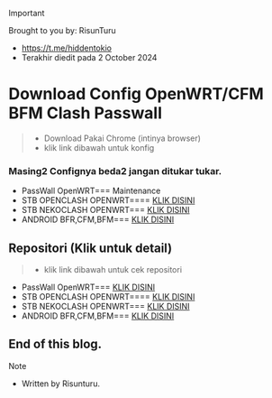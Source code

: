 > [!IMPORTANT]
> Brought to you by: RisunTuru
> - https://t.me/hiddentokio
> - Terakhir diedit pada 2 October 2024

# Download Config OpenWRT/CFM BFM Clash Passwall
> - Download Pakai Chrome (intinya browser)
> - klik link dibawah untuk konfig
### Masing2 Confignya beda2 jangan ditukar tukar.
- PassWall OpenWRT=== Maintenance 
- STB OPENCLASH OPENWRT==== [KLIK DISINI](https://github.com/risunCode/RISUN_Config_OWRT/releases/download/September-update-24/OpenClash-Risun.tar.gz)
- STB NEKOCLASH OPENWRT=== [KLIK DISINI](https://github.com/risunCode/RISUN_Config_OWRT/releases/download/September-update-24/NekoClash-Risun.zip)
- ANDROID BFR,CFM,BFM=== [ KLIK DISINI](https://github.com/risunCode/RISUN_Config_OWRT/releases/download/September-update-24/BFM-CFM-CLASH-ANDROID-Risun.zip)

## Repositori (Klik untuk detail)
> - klik link dibawah untuk cek repositori
- PassWall OpenWRT=== [KLIK DISINI](https://github.com/risunCode/RISUN_Config_OWRT/tree/main/Config-PassWall)
- STB OPENCLASH OPENWRT==== [KLIK DISINI](https://github.com/risunCode/RISUN_Config_OWRT/tree/main/Config-OpenClash-Meta)
- STB NEKOCLASH OPENWRT=== [KLIK DISINI](https://github.com/risunCode/RISUN_Config_OWRT/tree/main/Config-Clash-Mihomo-Linux)
- ANDROID BFR,CFM,BFM=== [KLIK DISINI](https://github.com/risunCode/RISUN_Config_OWRT/tree/main/Config-Clash-Mihomo-Android)

## End of this blog.
> [!NOTE]
> - Written by Risunturu.
